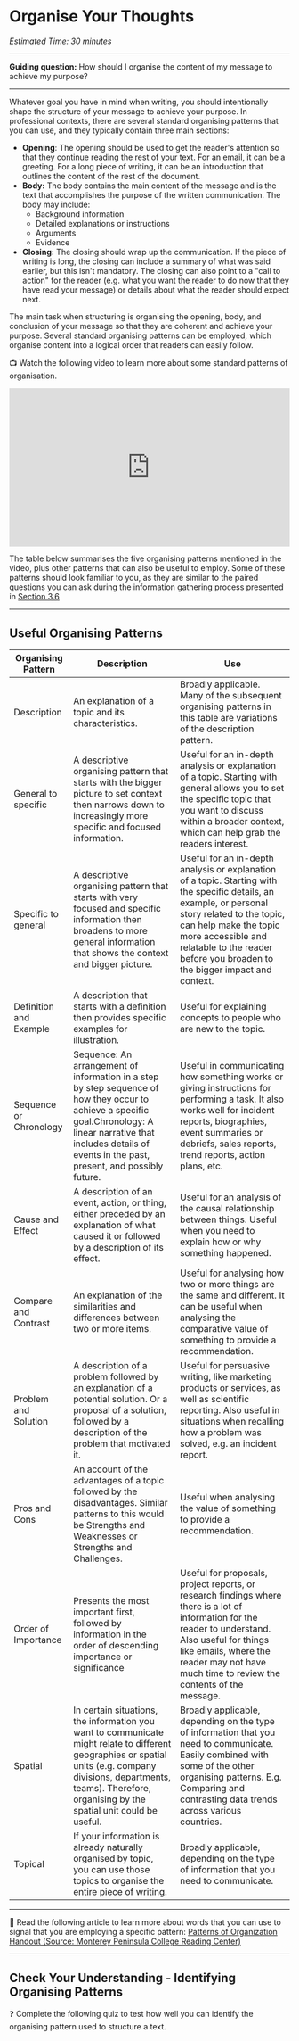 # Organise Your Thoughts

*Estimated Time: 30 minutes*

---

**Guiding question:** How should I organise the content of my message to achieve my purpose?

---

Whatever goal you have in mind when writing, you should intentionally shape the structure of your message to achieve your purpose. In professional contexts, there are several standard organising patterns that you can use, and they typically contain three main sections:

- **Opening**: The opening should be used to get the reader's attention so that they continue reading the rest of your text. For an email, it can be a greeting. For a long piece of writing, it can be an introduction that outlines the content of the rest of the document.
- **Body:** The body contains the main content of the message and is the text that accomplishes the purpose of the written communication. The body may include:
    - Background information
    - Detailed explanations or instructions
    - Arguments
    - Evidence
- **Closing:** The closing should wrap up the communication. If the piece of writing is long, the closing can include a summary of what was said earlier, but this isn't mandatory. The closing can also point to a "call to action" for the reader (e.g. what you want the reader to do now that they have read your message) or details about what the reader should expect next.

The main task when structuring is organising the opening, body, and conclusion of your message so that they are coherent and achieve your purpose. Several standard organising patterns can be employed, which organise content into a logical order that readers can easily follow.

<aside>


📺 Watch the following video to learn more about some standard patterns of organisation.

</aside>

<div style="position: relative; padding-bottom: 56.25%; height: 0;"><iframe src="https://www.youtube.com/embed/7kWGQ-_ipBY" title="YouTube video player" frameborder="0" allow="accelerometer; autoplay; clipboard-write; encrypted-media; gyroscope; picture-in-picture" allowfullscreen style="position: absolute; top: 0; left: 0; width: 100%; height: 100%;"></iframe></div>

The table below summarises the five organising patterns mentioned in the video, plus other patterns that can also be useful to employ. Some of these patterns should look familiar to you, as they are similar to the paired questions you can ask during the information gathering process presented in [Section 3.6](/communicating-for-success/planning-structuring/gather-your-information.md)

---

## Useful Organising Patterns

| Organising Pattern | Description | Use |
| --- | --- | --- |
| Description | An explanation of a topic and its characteristics. | Broadly applicable. Many of the subsequent organising patterns in this table are variations of the description pattern. |
| General to specific  | A descriptive organising pattern that starts with the bigger picture to set context then narrows down to increasingly more specific and focused information. | Useful for an in-depth analysis or explanation of a topic. Starting with general allows you to set the specific topic that you want to discuss within a broader context, which can help grab the readers interest. |
| Specific to general | A descriptive organising pattern that starts with very focused and specific information then broadens to more general information that shows the context and bigger picture. | Useful for an in-depth analysis or explanation of a topic. Starting with the specific details, an example, or personal story related to the topic, can help make the topic more accessible and relatable to the reader before you broaden to the bigger impact and context. |
| Definition and Example | A description that starts with a definition then provides specific examples for illustration.| Useful for explaining concepts to people who are new to the topic. |
| Sequence or Chronology | Sequence: An arrangement of information in a step by step sequence of how they occur to achieve a specific goal.Chronology: A linear narrative that includes details of events in the past, present, and possibly future. | Useful in communicating how something works or giving instructions for performing a task. It also works well for incident reports, biographies, event summaries or debriefs, sales reports, trend reports, action plans, etc. |
| Cause and Effect | A description of an event, action, or thing, either preceded by an explanation of what caused it or followed by a description of its effect. | Useful for an analysis of the causal relationship between things. Useful when you need to explain how or why something happened. |
| Compare and Contrast | An explanation of the similarities and differences between two or more items.| Useful for analysing how two or more things are the same and different. It can be useful when analysing the comparative value of something to provide a recommendation.|
| Problem and Solution | A description of a problem followed by an explanation of a potential solution. Or a proposal of a solution, followed by a description of the problem that motivated it.| Useful for persuasive writing, like marketing products or services, as well as scientific reporting. Also useful in situations when recalling how a problem was solved, e.g. an incident report. |
| Pros and Cons | An account of the advantages of a topic followed by the disadvantages. Similar patterns to this would be Strengths and Weaknesses or Strengths and Challenges. | Useful when analysing the value of something to provide a recommendation. |
| Order of Importance | Presents the most important first, followed by information in the order of descending importance or significance | Useful for proposals, project reports, or research findings where there is a lot of information for the reader to understand. Also useful for things like emails, where the reader may not have much time to review the contents of the message. |
| Spatial | In certain situations, the information you want to communicate might relate to different geographies or spatial units (e.g. company divisions, departments, teams). Therefore, organising by the spatial unit could be useful. | Broadly applicable, depending on the type of information that you need to communicate. Easily combined with some of the other organising patterns. E.g. Comparing and contrasting data trends across various countries. |
| Topical | If your information is already naturally organised by topic, you can use those topics to organise the entire piece of writing. | Broadly applicable, depending on the type of information that you need to communicate. |

---

<aside>

📖 Read the following article to learn more about words that you can use to signal that you are employing a specific pattern: 
[Patterns of Organization Handout (Source: Monterey Peninsula College Reading Center)](/communicating-for-success/planning-structuring/organising-patterns/patternsoforganization.pdf)
    
</aside>

---

## Check Your Understanding - Identifying Organising Patterns

<aside>

❓ Complete the following quiz to test how well you can identify the organising pattern used to structure a text.

</aside>

<div data-tf-widget="NeeaiP3C" data-tf-opacity="100" data-tf-iframe-props="title=Organizing Strategies" data-tf-transitive-search-params style="width:100%;height:600px;"></div><script src="//embed.typeform.com/next/embed.js"></script>

---

## Check Your Understanding - Using Organising Patterns

<aside>

❓ Picture yourself ten years from now. You are a professional in your chosen field and have decided to launch a startup. One of your high priority tasks is to create the content for your new company's website. Write a short piece (100-250 words) on your startup's products and services using **one of the five** organising patterns listed in the Padlet below. 
**Post your response in the appropriate column.**

</aside>

<div style="border:1px solid rgba(0,0,0,0.1);border-radius:2px;box-sizing:border-box;overflow:hidden;position:relative;width:100%;background:#F4F4F4"><iframe src="https://padlet.com/curriculumpad/liod7b8lnlhqwiva" frameborder="0" allow="camera;microphone;geolocation" style="width:100%;height:608px;display:block;padding:0;margin:0"></iframe></div>

If you are unsure which organising pattern to use, test out several patterns when outlining to determine which is best for achieving your purpose.

---

## References

Appleman, J. (2018). 10 Steps to Successful Business Writing. 2nd Edition. Association for Talent Development.

Burnell, C., Wood, J., Babin, M., Pesznecker, S., Rosevear, N. The Word on College Reading and Writing. Open Oregon Educational Resources.

Rossiter, T. (2013). Effective Business Writing in Easy Steps. In Easy Steps Ltd.

Smith, Jordan. Communication @ Work. eCampus Ontario 

---
